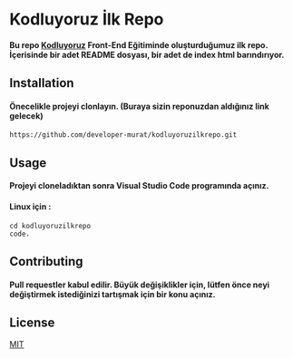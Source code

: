 # **Kodluyoruz İlk Repo**
#### Bu repo [Kodluyoruz](https://www.kodluyoruz.org/) Front-End Eğitiminde oluşturduğumuz ilk repo. İçerisinde bir adet README dosyası, bir adet de index html barındırıyor.
## **Installation**
#### Önecelikle projeyi clonlayın. (Buraya sizin reponuzdan aldığınız link gelecek)

```
https://github.com/developer-murat/kodluyoruzilkrepo.git
```

## **Usage**
#### Projeyi cloneladıktan sonra Visual Studio Code programında açınız.
#### Linux için :

```
cd kodluyoruzilkrepo
code.
```
## **Contributing**
#### Pull requestler kabul edilir. Büyük değişiklikler için, lütfen önce neyi değiştirmek istediğinizi tartışmak için bir konu açınız.
## **License**
[MIT](https://choosealicense.com/licenses/mit/)